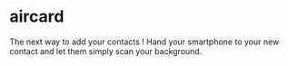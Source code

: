 # aircard
The next way to add your contacts ! Hand your smartphone to your new contact and let them simply scan your background.
